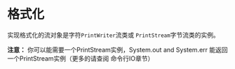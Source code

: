 # 格式化

实现格式化的流对象是字符`PrintWriter`流类或 `PrintStream`字节流类的实例。

**注意：** 你可以能需要一个PrintStream实例，System.out and System.err 能返回一个PrintStream实例（更多的请查阅 命令行IO章节）